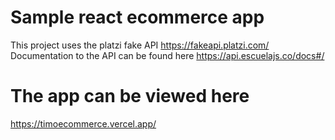 # Sample react ecommerce app

This project uses the platzi fake API https://fakeapi.platzi.com/
Documentation to the API can be found here https://api.escuelajs.co/docs#/

# The app can be viewed here
https://timoecommerce.vercel.app/
